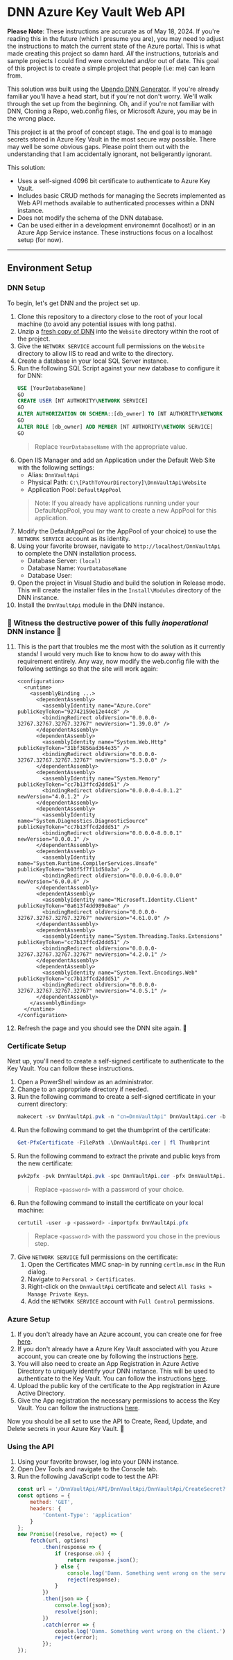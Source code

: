 # DNN Azure Key Vault Web API
__Please Note__: 
These instructions are accurate as of May 18, 2024. If you're reading this in the future (which I presume you are), you may need to adjust the instructions to match the current state of the Azure portal. This is what made creating this project so damn hard. _All_ the instructions, tutorials and sample projects I could find were convoluted and/or out of date. This goal of this project is to create a simple project that people (i.e: me) can learn from.

This solution was built using the [Upendo DNN Generator](https://github.com/UpendoVentures/generator-upendodnn#readme). If you're already familiar you'll have a head start, but if you're not don't worry. We'll walk through the set up from the beginning. Oh, and if you're not familiar with DNN, Cloning a Repo, web.config files, or Microsoft Azure, you may be in the wrong place.

This project is at the proof of concept stage. The end goal is to manage secrets stored in Azure Key Vault in the most secure way possible. There may well be some obvious gaps. Please point them out with the understanding that I am accidentally ignorant, not beligerantly ignorant.

This solution:
 - Uses a self-signed 4096 bit certificate to authenticate to Azure Key Vault. 
 - Includes basic CRUD methods for managing the Secrets implemented as Web API methods available to authenticated processes within a DNN instance. 
 - Does not modify the schema of the DNN database.
 - Can be used either in a development environemnt (localhost) or in an Azure App Service instance. These instructions focus on a localhost setup (for now).

<hr />  

## Environment Setup

### DNN Setup
To begin, let's get DNN and the project set up.
1. Clone this repository to a directory close to the root of your local machine (to avoid any potential issues with long paths).
1. Unzip a [fresh copy of DNN](https://github.com/dnnsoftware/Dnn.Platform/releases) into the `Website` directory within the root of the project.
1. Give the `NETWORK SERVICE` account full permissions on the `Website` directory to allow IIS to read and write to the directory.
1. Create a database in your local SQL Server instance.
1. Run the following SQL Script against your new database to configure it for DNN:
	```sql
	USE [YourDatabaseName]
	GO
	CREATE USER [NT AUTHORITY\NETWORK SERVICE]
	GO
	ALTER AUTHORIZATION ON SCHEMA::[db_owner] TO [NT AUTHORITY\NETWORK SERVICE]
	GO
	ALTER ROLE [db_owner] ADD MEMBER [NT AUTHORITY\NETWORK SERVICE]
	GO
	```
	> Replace `YourDatabaseName` with the appropriate value.
1. Open IIS Manager and add an Application under the Default Web Site with the following settings:
	- Alias: `DnnVaultApi`
	- Physical Path: `C:\[PathToYourDirectory]\DnnVaultApi\Website`
	- Application Pool: `DefaultAppPool`
	> Note: If you already have applications running under your DefaultAppPool, you may want to create a new AppPool for this application.
1. Modify the DefaultAppPool (or the AppPool of your choice) to use the `NETWORK SERVICE` account as its identity.
1. Using your favorite browser, navigate to `http://localhost/DnnVaultApi` to complete the DNN installation process.
	- Database Server: `(local)`
	- Database Name: `YourDatabaseName`
	- Database User: 
1. Open the project in Visual Studio and build the solution in Release mode. This will create the installer files in the `Install\Modules` directory of the DNN instance.
1. Install the `DnnVaultApi` module in the DNN instance.

### 🚀 Witness the destructive power of this fully *inoperational* DNN instance 🚀

11. This is the part that troubles me the most with the solution as it currently stands! I would very much like to know how to do away with this requirement entirely. Any way, now modify the web.config file with the following settings so that the site will work again:
    ```
    <configuration>
      <runtime>
        <assemblyBinding ...>
          <dependentAssembly>
            <assemblyIdentity name="Azure.Core" publicKeyToken="92742159e12e44c8" />
            <bindingRedirect oldVersion="0.0.0.0-32767.32767.32767.32767" newVersion="1.39.0.0" />
          </dependentAssembly>
          <dependentAssembly>
            <assemblyIdentity name="System.Web.Http" publicKeyToken="31bf3856ad364e35" />
            <bindingRedirect oldVersion="0.0.0.0-32767.32767.32767.32767" newVersion="5.3.0.0" />
          </dependentAssembly>
          <dependentAssembly>
            <assemblyIdentity name="System.Memory" publicKeyToken="cc7b13ffcd2ddd51" />
            <bindingRedirect oldVersion="0.0.0.0-4.0.1.2" newVersion="4.0.1.2" />
          </dependentAssembly>
          <dependentAssembly>
            <assemblyIdentity name="System.Diagnostics.DiagnosticSource" publicKeyToken="cc7b13ffcd2ddd51" />
            <bindingRedirect oldVersion="0.0.0.0-8.0.0.1" newVersion="8.0.0.1" />
          </dependentAssembly>
          <dependentAssembly>
            <assemblyIdentity name="System.Runtime.CompilerServices.Unsafe" publicKeyToken="b03f5f7f11d50a3a" />
            <bindingRedirect oldVersion="0.0.0.0-6.0.0.0" newVersion="6.0.0.0" />
          </dependentAssembly>
          <dependentAssembly>
            <assemblyIdentity name="Microsoft.Identity.Client" publicKeyToken="0a613f4dd989e8ae" />
            <bindingRedirect oldVersion="0.0.0.0-32767.32767.32767.32767" newVersion="4.61.0.0" />
          </dependentAssembly>
          <dependentAssembly>
            <assemblyIdentity name="System.Threading.Tasks.Extensions" publicKeyToken="cc7b13ffcd2ddd51" />
            <bindingRedirect oldVersion="0.0.0.0-32767.32767.32767.32767" newVersion="4.2.0.1" />
          </dependentAssembly>
          <dependentAssembly>
            <assemblyIdentity name="System.Text.Encodings.Web" publicKeyToken="cc7b13ffcd2ddd51" />
            <bindingRedirect oldVersion="0.0.0.0-32767.32767.32767.32767" newVersion="4.0.5.1" />
          </dependentAssembly>
        </assemblyBinding>
      </runtime>
    </configuration>
    ```
1. Refresh the page and you should see the DNN site again. 🤞

### Certificate Setup
Next up, you'll need to create a self-signed certificate to authenticate to the Key Vault. You can follow these instructions.
1. Open a PowerShell window as an administrator.
1. Change to an appropriate directory if needed.
1. Run the following command to create a self-signed certificate in your current directory:
    ```powershell
    makecert -sv DnnVaultApi.pvk -n "cn=DnnVaultApi" DnnVaultApi.cer -b 05/18/2024 -e 06/18/2024 -len 4096 –r
    ```
1. Run the following command to get the thumbprint of the certificate:
    ```powershell
    Get-PfxCertificate -FilePath .\DnnVaultApi.cer | fl Thumbprint
    ```
1. Run the following command to extract the private and public keys from the new certificate:
    ```powershell
    pvk2pfx -pvk DnnVaultApi.pvk -spc DnnVaultApi.cer -pfx DnnVaultApi.pfx -pi <password>
    ```
    > Replace `<password>` with a password of your choice.
1. Run the following command to install the certificate on your local machine:
    ```powershell
    certutil -user -p <password> -importpfx DnnVaultApi.pfx
    ```
    > Replace `<password>` with the password you chose in the previous step.
1. Give `NETWORK SERVICE` full permissions on the certificate:
    1. Open the Certificates MMC snap-in by running `certlm.msc` in the Run dialog.
    1. Navigate to `Personal > Certificates`.
    1. Right-click on the `DnnVaultApi` certificate and select `All Tasks > Manage Private Keys`.
    1. Add the `NETWORK SERVICE` account with `Full Control` permissions.

### Azure Setup
1. If you don't already have an Azure account, you can create one for free [here](https://azure.microsoft.com/en-us/free/). 
1. If you don't already have a Azure Key Vault associated with you Azure account, you can create one by following the instructions [here](https://learn.microsoft.com/en-us/azure/key-vault/secrets/quick-create-cli).
1. You will also need to create an App Registration in Azure Active Directory to uniquely identify your DNN instance. This will be used to authenticate to the Key Vault. You can follow the instructions [here](https://learn.microsoft.com/en-us/azure/active-directory/develop/quickstart-register-app).
1. Upload the public key of the certificate to the App registration in Azure Active Directory.
1. Give the App registration the necessary permissions to access the Key Vault. You can follow the instructions [here](https://learn.microsoft.com/en-us/azure/key-vault/secrets/quick-create-cli#assign-a-role-to-the-app-registration).

Now you should be all set to use the API to Create, Read, Update, and Delete secrets in your Azure Key Vault. 🎉

### Using the API
1. Using your favorite browser, log into your DNN instance.
1. Open Dev Tools and navigate to the Console tab.
1. Run the following JavaScript code to test the API:
    ```javascript
    const url = '/DnnVaultApi/API/DnnVaultApi/DnnVaultApi/CreateSecret?secretName=DnnVaultApiTestValue&secretValue=SuperSecretValueHandleWithCare';
    const options = {
        method: 'GET',
        headers: {
            'Content-Type': 'application'
        }
    };
    new Promise((resolve, reject) => {
        fetch(url, options)
            .then(response => {
                if (response.ok) {
                    return response.json();
                } else {
                    console.log('Damn. Something went wrong on the server.')
                    reject(response);
                }
            })
            .then(json => {
                console.log(json);
                resolve(json);
            })
            .catch(error => {
                cosole.log('Damn. Something went wrong on the client.')
                reject(error);
            });
    });
    ```
